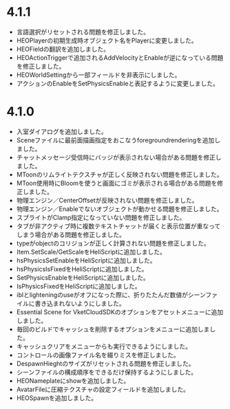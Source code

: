 # 4.1.1
- 言語選択がリセットされる問題を修正しました。
- HEOPlayerの初期生成時オブジェクト名をPlayerに変更しました。
- HEOFieldの翻訳を追加しました。
- HEOActionTriggerで追加されるAddVelocityとEnableが逆になっている問題を修正しました。
- HEOWorldSettingから一部フィールドを非表示にしました。
- アクションのEnableをSetPhysicsEnableと表記するように変更しました。


# 4.1.0
- 入室ダイアログを追加しました。
- Sceneファイルに最前面描画指定をおこなうforegroundrenderingを追加しました。
- チャットメッセージ受信時にバッジが表示されない場合がある問題を修正しました。
- MToonのリムライトテクスチャが正しく反映されない問題を修正しました。
- MToon使用時にBloomを使うと画面にゴミが表示される場合がある問題を修正しました。
- 物理エンジン／CenterOffsetが反映されない問題を修正しました。
- 物理エンジン／Enableでないオブジェクトが動かせる問題を修正しました。
- スプライトがClamp指定になっていない問題を修正しました。
- タブが非アクティブ時に複数テキストチャットが届くと表示位置が重なってしまう場合がある問題を修正しました。
- typeがobjectのコリジョンが正しく計算されない問題を修正しました。
- Item.SetScale/GetScaleをHeliScriptに追加しました。
- hsPhysicsSetEnableをHeliScriptに追加しました。
- hsPhysicsIsFixedをHeliScriptに追加しました。
- SetPhysicsEnableをHeliScriptに追加しました。
- IsPhysicsFixedをHeliScriptに追加しました。
- iblとlighteningのuseがオフになった際に、折りたたんだ数値がシーンファイルに書き込まれないようにしました。
- Essential Scene for VketCloudSDKのオプションをアセットメニューに追加しました。
- 毎回のビルドでキャッシュを削除するオプションをメニューに追加しました。
- キャッシュクリアをメニューからも実行できるようにしました。
- コントロールの画像ファイル名を綴りミスを修正しました。
- DespawnHieghtのサイズがリセットされる問題を修正しました。
- シーンファイルの構成順序をできるだけ保持するようにしました。
- HEONameplateにshowを追加しました。
- AvatarFileに圧縮テクスチャの設定フィールドを追加しました。
- HEOSpawnを追加しました。